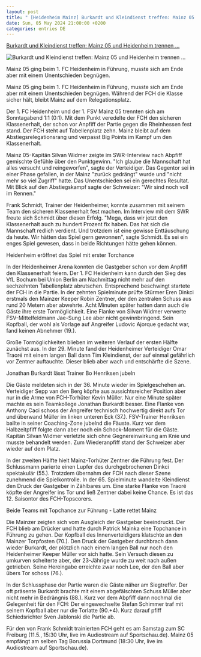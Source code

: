 ```yaml
---
layout: post
title: " [Heidenheim Mainz] Burkardt und Kleindienst treffen: Mainz 05 und Heidenheim trennen ..."
date: Sun, 05 May 2024 21:00:00 +0200
categories: entries DE
---
```

[Burkardt und Kleindienst treffen: Mainz 05 und Heidenheim trennen ...](https://www.swr.de/sport/fussball/1-fc-heidenheim/1-fc-heidenheim-1-fsv-mainz-05-bundesliga-spielbericht-100.html)

![Burkardt und Kleindienst treffen: Mainz 05 und Heidenheim trennen ...](https://www.swr.de/sport/fussball/1-fc-heidenheim/1714937303766%2Czweikampf-heidenheim-mainz-100~_v-16x9@2dL_-6c42aff4e68b43c7868c3240d3ebfa29867457da.jpg)

Mainz 05 ging beim 1. FC Heidenheim in Führung, musste sich am Ende aber mit einem Unentschieden begnügen.

Mainz 05 ging beim 1. FC Heidenheim in Führung, musste sich am Ende aber mit einem Unentschieden begnügen. Während der FCH die Klasse sicher hält, bleibt Mainz auf dem Relegationsplatz.

Der 1. FC Heidenheim und der 1. FSV Mainz 05 trennten sich am Sonntagabend 1:1 (0:1). Mit dem Punkt veredelte der FCH den sicheren Klassenerhalt, der schon vor Anpfiff der Partie gegen die Rheinhessen fest stand. Der FCH steht auf Tabellenplatz zehn. Mainz bleibt auf dem Abstiegsrelegationsrang und verpasst Big Points im Kampf um den Klassenerhalt.

Mainz 05-Kapitän Silvan Widmer zeigte im SWR-Interview nach Abpfiff gemischte Gefühle über den Punktgewinn. "Ich glaube die Mannschaft hat alles versucht und reingeworfen", sagte der Verteidiger. Das Gegentor sei in einer Phase gefallen, in der Mainz "zurück gedrängt" wurde und "nicht mehr so viel Zugriff" hatte. Das Unentschieden sei ein gerechtes Resultat. Mit Blick auf den Abstiegskampf sagte der Schweizer: "Wir sind noch voll im Rennen."

Frank Schmidt, Trainer der Heidenheimer, konnte zusammen mit seinem Team den sicheren Klassenerhalt fest machen. Im Interview mit dem SWR freute sich Schmidt über diesen Erfolg. "Mega, dass wir jetzt den Klassenerhalt auch zu hundert Prozent fix haben. Das hat sich die Mannschaft redlich verdient. Und trotzdem ist eine gewisse Enttäuschung da heute. Wir hätten das Spiel gern gewonnen", sagte Schmidt. Es sei ein enges Spiel gewesen, dass in beide Richtungen hätte gehen können.

Heidenheim eröffnet das Spiel mit erster Torchance

In der Heidenheimer Arena konnten die Gastgeber schon vor dem Anpfiff den Klassenerhalt feiern. Der 1. FC Heidenheim kann durch den Sieg des VfL Bochum bei Union Berlin am Nachmittag nicht mehr auf den sechzehnten Tabellenplatz abrutschen. Entsprechend beschwingt startete der FCH in die Partie. In der zehnten Spielminute prüfte Stürmer Eren Dinkci erstmals den Mainzer Keeper Robin Zentner, der den zentralen Schuss aus rund 20 Metern aber abwehrte. Acht Minuten später hatten dann auch die Gäste ihre erste Tormöglichkeit. Eine Flanke von Silvan Widmer verwerte FSV-Mittelfeldmann Jae-Sung Lee aber nicht gewinnbringend. Sein Kopfball, der wohl als Vorlage auf Angreifer Ludovic Ajorque gedacht war, fand keinen Abnehmer (19.).

Große Tormöglichkeiten blieben im weiteren Verlauf der ersten Hälfte zunächst aus. In der 29. Minute fand der Heidenheimer Verteidiger Omar Traoré mit einem langen Ball dann Tim Kleindienst, der auf einmal gefährlich vor Zentner auftauchte. Dieser blieb aber wach und entschärfte die Szene.

Jonathan Burkardt lässt Trainer Bo Henriksen jubeln

Die Gäste meldeten sich in der 36. Minute wieder im Spielgeschehen an. Verteidiger Sepp van den Berg köpfte aus aussichtsreicher Position aber nur in die Arme von FCH-Torhüter Kevin Müller. Nur eine Minute später machte es sein Teamkollege Jonathan Burkardt besser. Eine Flanke von Anthony Caci schoss der Angreifer technisch hochwertig direkt aufs Tor und überwand Müller im linken unteren Eck (37.). FSV-Trainer Henriksen ballte in seiner Coaching-Zone jubelnd die Fäuste. Kurz vor dem Halbzeitpfiff folgte dann aber noch ein Schock-Moment für die Gäste. Kapitän Silvan Widmer verletzte sich ohne Gegnereinwirkung am Knie und musste behandelt werden. Zum Wiederanpfiff stand der Schweizer aber wieder auf dem Platz.

In der zweiten Hälfte hielt Mainz-Torhüter Zentner die Führung fest. Der Schlussmann parierte einen Lupfer des durchgebrochenen Dinkci spektakulär (55.). Trotzdem übernahm der FCH nach dieser Szene zunehmend die Spielkontrolle. In der 65. Spielminute wandelte Kleindienst den Druck der Gastgeber in Zählbares um. Eine starke Flanke von Traoré köpfte der Angreifer ins Tor und ließ Zentner dabei keine Chance. Es ist das 12. Saisontor des FCH-Topscorers.

Beide Teams mit Topchance zur Führung - Latte rettet Mainz

Die Mainzer zeigten sich vom Ausgleich der Gastgeber beeindruckt. Der FCH blieb am Drücker und hatte durch Patrick Mainka eine Topchance in Führung zu gehen. Der Kopfball des Innenverteidigers klatschte an den Mainzer Torpfosten (70.). Den Druck der Gastgeber durchbrach dann wieder Burkardt, der plötzlich nach einem langen Ball nur noch den Heidenheimer Keeper Müller vor sich hatte. Sein Versuch diesen zu umkurven scheiterte aber, der 23-Jährige wurde zu weit nach außen getrieben. Seine Hereingabe erreichte zwar noch Lee, der den Ball aber übers Tor schoss (76.).

In der Schlussphase der Partie waren die Gäste näher am Siegtreffer. Der oft präsente Burkardt brachte mit einem abgefälschten Schuss Müller aber nicht mehr in Bedrängnis (88.). Kurz vor dem Abpfiff dann nochmal die Gelegenheit für den FCH: Der eingewechselte Stefan Schimmer traf mit seinem Kopfball aber nur die Torlatte (90.+4). Kurz darauf pfiff Schiedsrichter Sven Jablonski die Partie ab.

Für den von Frank Schmidt trainierten FCH geht es am Samstag zum SC Freiburg (11.5., 15:30 Uhr, live im Audiostream auf Sportschau.de). Mainz 05 empfängt am selben Tag Borussia Dortmund (18:30 Uhr, live im Audiostream auf Sportschau.de).

